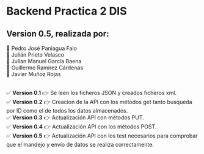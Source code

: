 # Backend Practica 2 DIS
## Version 0.5, realizada por:
:bust_in_silhouette: Pedro José Paniagua Falo <br>
:bust_in_silhouette: Julián Prieto Velasco <br>
:bust_in_silhouette: Julian Manuel García Baena <br>
:bust_in_silhouette: Guillermo Ramírez Cárdenas <br>
:bust_in_silhouette: Javier Muñoz Rojas 

<br>:white_check_mark: **Version 0.1** :point_right: Se leen los ficheros JSON y creados ficheros xml.
<br>:white_check_mark: **Version 0.2** :point_right: Creacion de la API con los métodos get tanto busqueda por ID como el de todos los datos almacenados.
<br>:white_check_mark: **Version 0.3** :point_right: Actualización API con métodos PUT.
<br>:white_check_mark: **Version 0.4** :point_right: Actualización API con los métodos POST.
<br>:white_check_mark: **Version 0.5** :point_right: Actualización API con los test necesarios para comprobar que el mandejo y envío de datos se realiza correctamente.